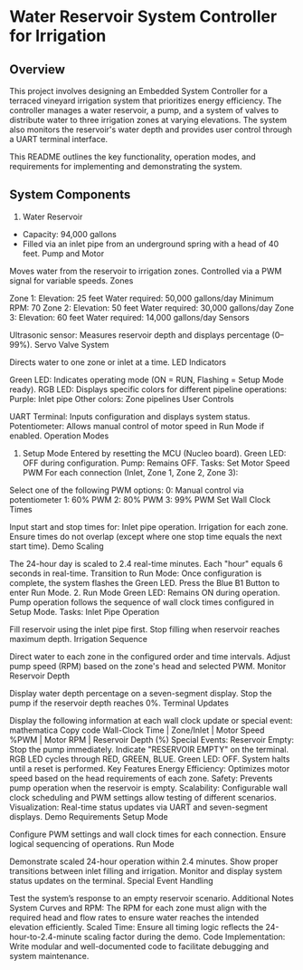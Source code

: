 # Water Reservoir System Controller for Irrigation
## Overview
This project involves designing an Embedded System Controller for a terraced vineyard irrigation system that prioritizes energy efficiency. The controller manages a water reservoir, a pump, and a system of valves to distribute water to three irrigation zones at varying elevations. The system also monitors the reservoir's water depth and provides user control through a UART terminal interface.

This README outlines the key functionality, operation modes, and requirements for implementing and demonstrating the system.

## System Components
1. Water Reservoir

- Capacity: 94,000 gallons
- Filled via an inlet pipe from an underground spring with a head of 40 feet.
Pump and Motor

Moves water from the reservoir to irrigation zones.
Controlled via a PWM signal for variable speeds.
Zones

Zone 1:
Elevation: 25 feet
Water required: 50,000 gallons/day
Minimum RPM: 70
Zone 2:
Elevation: 50 feet
Water required: 30,000 gallons/day
Zone 3:
Elevation: 60 feet
Water required: 14,000 gallons/day
Sensors

Ultrasonic sensor: Measures reservoir depth and displays percentage (0–99%).
Servo Valve System

Directs water to one zone or inlet at a time.
LED Indicators

Green LED: Indicates operating mode (ON = RUN, Flashing = Setup Mode ready).
RGB LED: Displays specific colors for different pipeline operations:
Purple: Inlet pipe
Other colors: Zone pipelines
User Controls

UART Terminal: Inputs configuration and displays system status.
Potentiometer: Allows manual control of motor speed in Run Mode if enabled.
Operation Modes
1. Setup Mode
Entered by resetting the MCU (Nucleo board).
Green LED: OFF during configuration.
Pump: Remains OFF.
Tasks:
Set Motor Speed PWM
For each connection (Inlet, Zone 1, Zone 2, Zone 3):

Select one of the following PWM options:
0: Manual control via potentiometer
1: 60% PWM
2: 80% PWM
3: 99% PWM
Set Wall Clock Times

Input start and stop times for:
Inlet pipe operation.
Irrigation for each zone.
Ensure times do not overlap (except where one stop time equals the next start time).
Demo Scaling

The 24-hour day is scaled to 2.4 real-time minutes.
Each "hour" equals 6 seconds in real-time.
Transition to Run Mode:
Once configuration is complete, the system flashes the Green LED.
Press the Blue B1 Button to enter Run Mode.
2. Run Mode
Green LED: Remains ON during operation.
Pump operation follows the sequence of wall clock times configured in Setup Mode.
Tasks:
Inlet Pipe Operation

Fill reservoir using the inlet pipe first.
Stop filling when reservoir reaches maximum depth.
Irrigation Sequence

Direct water to each zone in the configured order and time intervals.
Adjust pump speed (RPM) based on the zone's head and selected PWM.
Monitor Reservoir Depth

Display water depth percentage on a seven-segment display.
Stop the pump if the reservoir depth reaches 0%.
Terminal Updates

Display the following information at each wall clock update or special event:
mathematica
Copy code
Wall-Clock Time | Zone/Inlet | Motor Speed %PWM | Motor RPM | Reservoir Depth (%)
Special Events:
Reservoir Empty:
Stop the pump immediately.
Indicate "RESERVOIR EMPTY" on the terminal.
RGB LED cycles through RED, GREEN, BLUE.
Green LED: OFF.
System halts until a reset is performed.
Key Features
Energy Efficiency: Optimizes motor speed based on the head requirements of each zone.
Safety: Prevents pump operation when the reservoir is empty.
Scalability: Configurable wall clock scheduling and PWM settings allow testing of different scenarios.
Visualization: Real-time status updates via UART and seven-segment displays.
Demo Requirements
Setup Mode

Configure PWM settings and wall clock times for each connection.
Ensure logical sequencing of operations.
Run Mode

Demonstrate scaled 24-hour operation within 2.4 minutes.
Show proper transitions between inlet filling and irrigation.
Monitor and display system status updates on the terminal.
Special Event Handling

Test the system’s response to an empty reservoir scenario.
Additional Notes
System Curves and RPM: The RPM for each zone must align with the required head and flow rates to ensure water reaches the intended elevation efficiently.
Scaled Time: Ensure all timing logic reflects the 24-hour-to-2.4-minute scaling factor during the demo.
Code Implementation: Write modular and well-documented code to facilitate debugging and system maintenance.
